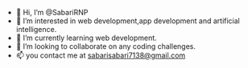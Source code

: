 - 👋 Hi, I’m @SabariRNP
- 👀 I’m interested in web development,app development and artificial intelligence.
- 🌱 I’m currently learning web development.
- 💞️ I’m looking to collaborate on any coding challenges.
- 📫 you contact me at sabarisabari7138@gmail.com

<!---
SabariRNP/SabariRNP is a ✨ special ✨ repository because its `README.md` (this file) appears on your GitHub profile.
You can click the Preview link to take a look at your changes.
--->
